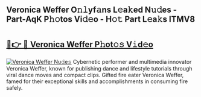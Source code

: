 ## Veronica Weffer O𝚗𝚕yf𝚊ns L𝚎a𝚔ed N𝚞𝚍es - Part-AqK P𝚑𝚘tos Vi𝚍𝚎o - H𝚘𝚝 Part L𝚎a𝚔s lTMV8

# <h2><a href="http://kfcbccs.oniu.top/?m=Veronica+Weffer">🔗👉 🔴 Veronica Weffer P𝚑ot𝚘𝚜 V𝚒d𝚎o</a></h2>

[![Veronica Weffer Nu𝚍e𝚜](https://i.imgur.com/0qMVB7G.gif)](http://kfcbccs.oniu.top/?m=Veronica+Weffer)
Cybernetic performer and multimedia innovator Veronica Weffer, known for publishing dance and lifestyle tutorials through viral dance moves and compact clips. Gifted fire eater Veronica Weffer, famed for their exceptional skills and accomplishments in consuming fire safely.  
